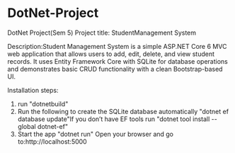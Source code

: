 # DotNet-Project
DotNet Project(Sem 5)
Project title: StudentManagement System

Description:Student Management System is a simple ASP.NET Core 6 MVC web application that allows users to add, edit, delete, and view student records. It uses Entity Framework Core with SQLite for database operations and demonstrates basic CRUD functionality with a clean Bootstrap-based UI.

Installation steps:
1. run "dotnetbuild"
2. Run the following to create the SQLite database automatically "dotnet ef database update"If you don’t have EF tools run "dotnet tool install --global dotnet-ef"
3. Start the app "dotnet run" Open your browser and go to:http://localhost:5000
